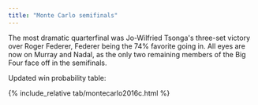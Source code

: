 ```yaml
---
title: "Monte Carlo semifinals"
---
```


The most dramatic quarterfinal was Jo-Wilfried Tsonga's three-set victory over
Roger Federer, Federer being the 74% favorite going in.  All eyes are now on
Murray and Nadal, as the only two remaining members of the Big Four face off in
the semifinals.

Updated win probability table:

{% include_relative tab/montecarlo2016c.html %}
